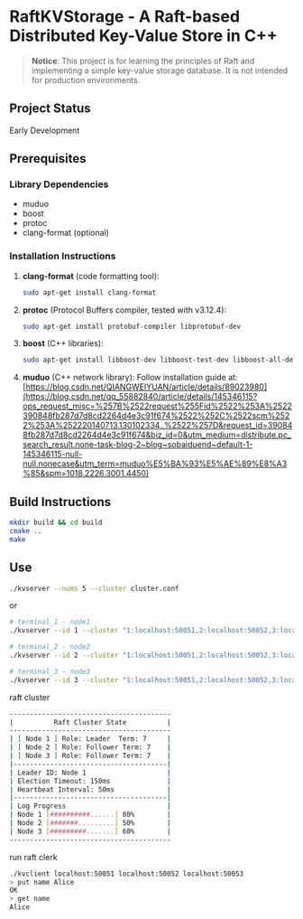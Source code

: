 # RaftKVStorage - A Raft-based Distributed Key-Value Store in C++

> **Notice**: This project is for learning the principles of Raft and implementing a simple key-value storage database. It is not intended for production environments.

## Project Status
Early Development

## Prerequisites

### Library Dependencies
- muduo
- boost
- protoc
- clang-format (optional)

### Installation Instructions

1. **clang-format** (code formatting tool):
   ```bash
   sudo apt-get install clang-format
   ```

2. **protoc** (Protocol Buffers compiler, tested with v3.12.4):
   ```bash
   sudo apt-get install protobuf-compiler libprotobuf-dev
   ```

3. **boost** (C++ libraries):
   ```bash
   sudo apt-get install libboost-dev libboost-test-dev libboost-all-dev
   ```

4. **muduo** (C++ network library):
   Follow installation guide at:  
   [https://blog.csdn.net/QIANGWEIYUAN/article/details/89023980](https://blog.csdn.net/qq_55882840/article/details/145346115?ops_request_misc=%257B%2522request%255Fid%2522%253A%2522390848fb287d7d8cd2264d4e3c91f674%2522%252C%2522scm%2522%253A%252220140713.130102334..%2522%257D&request_id=390848fb287d7d8cd2264d4e3c91f674&biz_id=0&utm_medium=distribute.pc_search_result.none-task-blog-2~blog~sobaiduend~default-1-145346115-null-null.nonecase&utm_term=muduo%E5%BA%93%E5%AE%89%E8%A3%85&spm=1018.2226.3001.4450)

## Build Instructions

```bash
mkdir build && cd build
cmake ..
make
```

## Use

```bash
./kvserver --nums 5 --cluster cluster.conf
```
or
```bash
# terminal_1 - node1
./kvserver --id 1 --cluster "1:localhost:50051,2:localhost:50052,3:localhost:50053"

# terminal_2 - node2
./kvserver --id 2 --cluster "1:localhost:50051,2:localhost:50052,3:localhost:50053"

# terminal_3 - node3
./kvserver --id 3 --cluster "1:localhost:50051,2:localhost:50052,3:localhost:50053"
```
raft cluster
```bash
----------------------------------------
|          Raft Cluster State          |
----------------------------------------
| [ Node 1 ] Role: Leader  Term: 7     |
| [ Node 2 ] Role: Follower Term: 7    |
| [ Node 3 ] Role: Follower Term: 7    |
|--------------------------------------|
| Leader ID: Node 1                    |
| Election Timeout: 150ms              |
| Heartbeat Interval: 50ms             |
|--------------------------------------|
| Log Progress                         |
| Node 1 [##########......] 80%        |
| Node 2 [#######.........] 50%        |
| Node 3 [#########.......] 60%        |
----------------------------------------
```

run raft clerk
```bash
./kvclient localhost:50051 localhost:50052 localhost:50053
> put name Alice
OK
> get name
Alice
```
